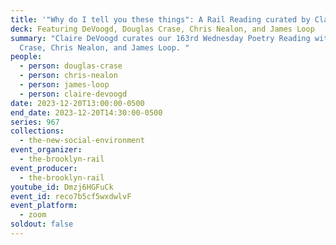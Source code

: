 ```yaml
---
title: '"Why do I tell you these things": A Rail Reading curated by Claire DeVoogd'
deck: Featuring DeVoogd, Douglas Crase, Chris Nealon, and James Loop
summary: "Claire DeVoogd curates our 163rd Wednesday Poetry Reading with Douglas
  Crase, Chris Nealon, and James Loop. "
people:
  - person: douglas-crase
  - person: chris-nealon
  - person: james-loop
  - person: claire-devoogd
date: 2023-12-20T13:00:00-0500
end_date: 2023-12-20T14:30:00-0500
series: 967
collections:
  - the-new-social-environment
event_organizer:
  - the-brooklyn-rail
event_producer:
  - the-brooklyn-rail
youtube_id: Dmzj6HGFuCk
event_id: reco7b5cf5wxdwlvF
event_platform:
  - zoom
soldout: false
---
```

